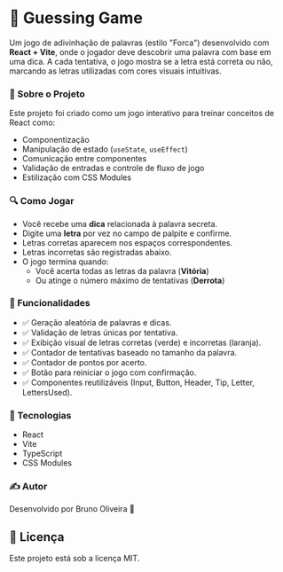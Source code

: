 # 🎯 Guessing Game

Um jogo de adivinhação de palavras (estilo "Forca") desenvolvido com **React + Vite**, onde o jogador deve descobrir uma palavra com base em uma dica. A cada tentativa, o jogo mostra se a letra está correta ou não, marcando as letras utilizadas com cores visuais intuitivas.

### 🧠 Sobre o Projeto

Este projeto foi criado como um jogo interativo para treinar conceitos de React como:

- Componentização
- Manipulação de estado (`useState`, `useEffect`)
- Comunicação entre componentes
- Validação de entradas e controle de fluxo de jogo
- Estilização com CSS Modules

### 🔍 Como Jogar

- Você recebe uma **dica** relacionada à palavra secreta.
- Digite uma **letra** por vez no campo de palpite e confirme.
- Letras corretas aparecem nos espaços correspondentes.
- Letras incorretas são registradas abaixo.
- O jogo termina quando:
  - Você acerta todas as letras da palavra (**Vitória**)
  - Ou atinge o número máximo de tentativas (**Derrota**)

### 🧩 Funcionalidades

- ✅ Geração aleatória de palavras e dicas.
- ✅ Validação de letras únicas por tentativa.
- ✅ Exibição visual de letras corretas (verde) e incorretas (laranja).
- ✅ Contador de tentativas baseado no tamanho da palavra.
- ✅ Contador de pontos por acerto.
- ✅ Botão para reiniciar o jogo com confirmação.
- ✅ Componentes reutilizáveis (Input, Button, Header, Tip, Letter, LettersUsed).

### 🚀 Tecnologias

- React
- Vite
- TypeScript
- CSS Modules

### ✍️ Autor
Desenvolvido por Bruno Oliveira 🧠

## 📝 Licença
Este projeto está sob a licença MIT.


